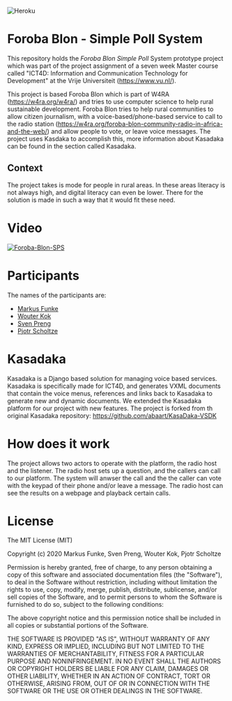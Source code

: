 ![Heroku](http://heroku-badge.herokuapp.com/?app=foroba-blon)

# Foroba Blon - Simple Poll System
This repository holds the _Foroba Blon Simple Poll_ System prototype project which was part of the project assignment of a seven week Master course called "ICT4D: Information and Communication Technology for Development" at the Vrije Universiteit (https://www.vu.nl/).

This project is based Foroba Blon which is part of W4RA (https://w4ra.org/w4ra/) and tries to use computer science to help rural sustainable development. Foroba Blon tries to help rural communities to allow citizen journalism, with a voice-based/phone-based service to call to the radio station (https://w4ra.org/foroba-blon-community-radio-in-africa-and-the-web/) and allow people to vote, or leave voice messages. The project uses Kasdaka to accomplish this, more information about Kasadaka can be found in the section called Kasadaka.

## Context
The project takes is mode for people in rural areas. In these areas literacy is not always high, and digital literacy can even be lower. There for the solution is made in such a way that it would fit these need.

# Video
[![Foroba-Blon-SPS](https://i.imgur.com/D2mJKFh.png)](https://www.youtube.com/watch?v=sUhDYByVE2s "Foroba-Blon-SPS Demo - Click to Watch!")

# Participants
The names of the participants are:
- [Markus Funke](https://github.com/FunkeMT) 
- [Wouter Kok](https://github.com/wkokgit)
- [Sven Preng](https://github.com/mrthefastfender)
- [Pjotr Scholtze](https://github.com/pjotrscholtze)

# Kasadaka
Kasadaka is a Django based solution for managing voice based services. Kasadaka is specifically made for ICT4D, and generates VXML documents that contain the voice menus, references and links back to Kasadaka to generate new and dynamic documents. We extended the Kasadaka platform for our project with new features. The project is forked from th original Kasadaka repository: https://github.com/abaart/KasaDaka-VSDK

# How does it work
The project allows two actors to operate with the platform, the radio host and the listener. The radio host sets up a question, and the callers can call to our platform. The system will anwser the call and the the caller can vote with the keypad of their phone and/or leave a message. The radio host can see the results on a webpage and playback certain calls.

# License
The MIT License (MIT)

Copyright (c) 2020 Markus Funke, Sven Preng, Wouter Kok, Pjotr Scholtze

Permission is hereby granted, free of charge, to any person obtaining a copy of this software and associated documentation files (the "Software"), to deal in the Software without restriction, including without limitation the rights to use, copy, modify, merge, publish, distribute, sublicense, and/or sell copies of the Software, and to permit persons to whom the Software is furnished to do so, subject to the following conditions:

The above copyright notice and this permission notice shall be included in all copies or substantial portions of the Software.

THE SOFTWARE IS PROVIDED "AS IS", WITHOUT WARRANTY OF ANY KIND, EXPRESS OR IMPLIED, INCLUDING BUT NOT LIMITED TO THE WARRANTIES OF MERCHANTABILITY, FITNESS FOR A PARTICULAR PURPOSE AND NONINFRINGEMENT. IN NO EVENT SHALL THE AUTHORS OR COPYRIGHT HOLDERS BE LIABLE FOR ANY CLAIM, DAMAGES OR OTHER LIABILITY, WHETHER IN AN ACTION OF CONTRACT, TORT OR OTHERWISE, ARISING FROM, OUT OF OR IN CONNECTION WITH THE SOFTWARE OR THE USE OR OTHER DEALINGS IN THE SOFTWARE.




